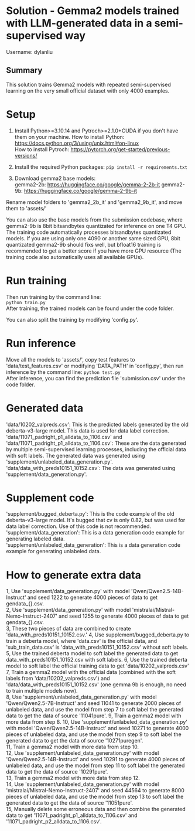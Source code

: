 # Solution -  Gemma2 models trained with LLM-generated data in a semi-supervised way

Username: dylanliu

## Summary

This solution trains Gemma2 models with repeated semi-supervised learning on the very small official dataset with only 4000 examples.

# Setup

1. Install Python>=3.10.14 and Pytroch>=2.1.0+CUDA if you don't have them on your machine.
How to install Python: https://docs.python.org/3/using/unix.html#on-linux  
How to install Pytroch: https://pytorch.org/get-started/previous-versions/  

2. Install the required Python packages:
`pip install -r requirements.txt`

3. Download gemma2 base models:  
gemma2-2b: https://huggingface.co/google/gemma-2-2b-it
gemma2-9b: https://huggingface.co/google/gemma-2-9b-it  

Rename model folders to 'gemma2_2b_it' and 'gemma2_9b_it', and move them to 'assets/'  

You can also use the base models from the submission codebase, where gemma2-9b is 8bit bitsandbytes quantizated for inference on one T4 GPU.  
The training code automatically processes bitsandbytes quantizated models. If you are using only one 4090 or another same sized GPU, 8bit quantizated gemma2-9b should fixs well, but bfloat16 training is recommended to get a better score if you have more GPU resource (The training code also automatically uses all available GPUs).  


# Run training

Then run training by the command line:   
`python train.py`  
After training, the trained models can be found under the code folder.  

You can also split the training by modifying 'config.py'.  


# Run inference

Move all the models to 'assets/', copy test features to 'data/test_features.csv' or modifying 'DATA_PATH' in 'config.py', then run inference by the command line: 
`python test.py`   
After inference, you can find the prediction file 'submission.csv' under the code folder.  


# Generated data

'data/10202_valpreds.csv': This is the predicted labels generated by the old deberta-v3-large model. This data is used for data label correction.  
'data/11071_padright_p1_alldata_to_1106.csv' and 'data/11071_padright_p1_alldata_to_1106.csv': These are the data generated by multiple semi-supervised learning processes, including the official data with soft labels. The generated data was generated using 'supplement/unlabeled_data_generation.py'.  
'data/data_with_preds10151_10152.csv`: The data was generated using 'supplement/data_generation.py'.  

# Supplement code  

'supplement/bugged_deberta.py': This is the code example of the old deberta-v3-large model. It's bugged that cv is only 0.82, but was used for data label correction. Use of this code is not recommended.   
'supplement/data_generation': This is a data generation code example for generating labeled data.  
'supplement/unlabeled_data_generation': This is a data generation code example for generating unlabeled data.

# How to generate extra data
   
1, Use 'supplement/data_generation.py' with model 'Qwen/Qwen2.5-14B-Instruct' and seed 1222 to generate 4000 pieces of data to get gendata_{}.csv.   
2, Use 'supplement/data_generation.py' with model 'mistralai/Mistral-Nemo-Instruct-2407' and seed 1255 to generate 4000 pieces of data to get gendata_{}.csv.  
3, These two pieces of data are combined to create 'data_with_preds10151_10152.csv.'
4, Use supplement/bugged_deberta.py to train a deberta model, where 'data.csv' is the official data, and 'sub_train_data.csv' is 'data_with_preds10151_10152.csv' without soft labels. 
5, Use the trained deberta model to soft label the generated data to get data_with_preds10151_10152.csv with soft labels.
6, Use the trained deberta model to soft label the official training data to get 'data/10202_valpreds.csv'
7, Train a gemma2 model with the official data (combined with the soft labels from 'data/10202_valpreds.csv') and 'data/data_with_preds10151_10152.csv' (one gemma 9b is enough, no need to train multiple models now).   
8, Use 'supplement/unlabeled_data_generation.py' with model 'Qwen/Qwen2.5-7B-Instruct' and seed 11041 to generate 2000 pieces of unlabeled data, and use the model from step 7 to soft label the generated data to get the data of source '11041pure'.
9, Train a gemma2 model with more data from step 8.
10, Use 'supplement/unlabeled_data_generation.py' with model 'Qwen/Qwen2.5-14B-Instruct' and seed 10271 to generate 4000 pieces of unlabeled data, and use the model from step 9 to soft label the generated data to get the data of source '10271puregen'.  
11, Train a gemma2 model with more data from step 10.  
12, Use 'supplement/unlabeled_data_generation.py' with model 'Qwen/Qwen2.5-14B-Instruct' and seed 10291 to generate 4000 pieces of unlabeled data, and use the model from step 11 to soft label the generated data to get the data of source '10291pure'.  
13, Train a gemma2 model with more data from step 12.  
14, Use 'supplement/unlabeled_data_generation.py' with model 'mistralai/Mistral-Nemo-Instruct-2407' and seed 44564 to generate 8000 pieces of unlabeled data, and use the model from step 13 to soft label the generated data to get the data of source '11051pure'.  
15, Manually delete some erroneous data and then combine the generated data to get '11071_padright_p1_alldata_to_1106.csv' and '11071_padright_p2_alldata_to_1106.csv'.
 
